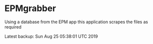 # EPMgrabber
Using a database from the EPM app this application scrapes the files as required


Latest backup: Sun Aug 25 05:38:01 UTC 2019
